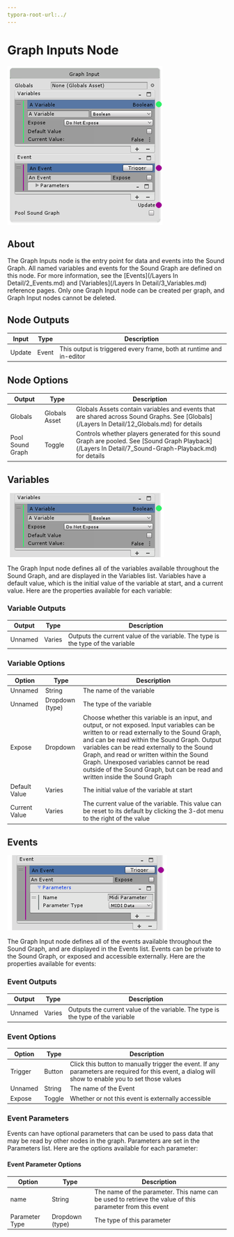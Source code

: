```yaml
---
typora-root-url:../
---
```


# Graph Inputs Node

![Graph-Inputs-Node](/IMG/Graph-Inputs-Node.png)

## About

The Graph Inputs node is the entry point for data and events into the Sound Graph. All named variables and events for the Sound Graph are defined on this node. For more information, see the [Events](/Layers In Detail/2_Events.md) and [Variables](/Layers In Detail/3_Variables.md) reference pages. Only one Graph Input node can be created per graph, and Graph Input nodes cannot be deleted.

## Node Outputs
Input | Type | Description
------------ | ------|-------
Update | Event | This output is triggered every frame, both at runtime and in-editor 

## Node Options
Output | Type| Description
------------ | -------|------
 Globals          | Globals Asset | Globals Assets contain variables and events that are shared across Sound Graphs. See [Globals](/Layers In Detail/12_Globals.md) for details 
Pool Sound Graph | Toggle | Controls whether players generated for this sound Graph are pooled. See [Sound Graph Playback](/Layers In Detail/7_Sound-Graph-Playback.md) for details 

## Variables

![Graph-Inputs-Variables](/IMG/Graph-Inputs-Variables.png)

The Graph Input node defines all of the variables available throughout the Sound Graph, and are displayed in the Variables list. Variables have a default value, which is the initial value of the variable at start, and a current value. Here are the properties available for each variable:


### Variable Outputs

| Output  | Type   | Description                                                  |
| ------- | ------ | ------------------------------------------------------------ |
| Unnamed | Varies | Outputs the current value of the variable. The type is the type of the variable |

### Variable Options

| Option        | Type            | Description                                                  |
| ------------- | --------------- | ------------------------------------------------------------ |
| Unnamed       | String          | The name of the variable                                     |
| Unnamed       | Dropdown (type) | The type of the variable                                     |
| Expose        | Dropdown        | Choose whether this variable is an input, and output, or not exposed. Input variables can be written to or read externally to the Sound Graph, and can be read within the Sound Graph. Output variables can be read externally to the Sound Graph, and read or written within the Sound Graph. Unexposed variables cannot be read outside of the Sound Graph, but can be read and written inside the Sound Graph |
| Default Value | Varies          | The initial value of the variable at start                   |
| Current Value | Varies          | The current value of the variable. This value can be reset to its default by clicking the 3-dot menu to the right of the value |

## Events

![Graph-Inputs-Events](/IMG/Graph-Inputs-Events.png)

The Graph Input node defines all of the events available throughout the Sound Graph, and are displayed in the Events list. Events can be private to the Sound Graph, or exposed and accessible externally. Here are the properties available for events:

### Event Outputs

| Output  | Type   | Description                                                  |
| ------- | ------ | ------------------------------------------------------------ |
| Unnamed | Varies | Outputs the current value of the variable. The type is the type of the variable |

### Event Options

| Option  | Type   | Description                                                  |
| ------- | ------ | ------------------------------------------------------------ |
| Trigger | Button | Click this button to manually trigger the event. If any parameters are required for this event, a dialog will show to enable you to set those values |
| Unnamed | String | The name of the Event                                        |
| Expose  | Toggle | Whether or not this event is externally accessible           |

### Event Parameters

Events can have optional parameters that can be used to pass data that may be read by other nodes in the graph. Parameters are set in the Parameters list. Here are the options available for each parameter:

#### Event Parameter Options

| Option         | Type            | Description                                                  |
| -------------- | --------------- | ------------------------------------------------------------ |
| name           | String          | The name of the parameter. This name can be used to retrieve the value of this parameter from this event |
| Parameter Type | Dropdown (type) | The type of this parameter                                   |